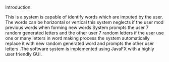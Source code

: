 Introduction. 

This is a system is capable of identify words which are imputed by the user. The words can be horizontal or vertical this system neglects if the user mod previous words when forming new words System prompts the user 7 random generated letters and the other user 7 random  letters if the user use one or many letters in word making process the system automatically replace it with new random generated word and prompts the other user letters .The software system is implemented using JavaFX with a highly user friendly GUI.

